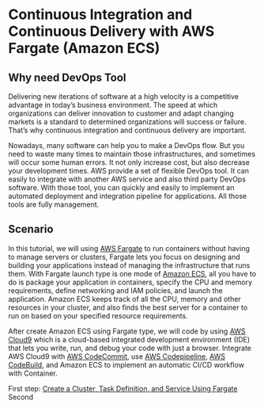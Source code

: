 Continuous Integration and Continuous Delivery with AWS Fargate (Amazon ECS)
================================================================

## Why need DevOps Tool
Delivering new iterations of software at a high velocity is a competitive advantage in today’s business environment. The speed at which organizations can deliver innovation to customer and adapt changing markets is a standard to determined organizations will success or failure. That’s why continuous integration and continuous delivery are important.

Nowadays, many software can help you to make a DevOps flow. But you need to waste many times to maintain those infrastructures, and sometimes will occur some human errors. It not only increase cost, but also decrease your development times. AWS provide a set of flexible DevOps tool. It can easily to integrate with another AWS service and also third party DevOps software. With those tool, you can quickly and easily to implement an automated deployment and integration pipeline for applications. All those tools are fully management.

## Scenario
In this tutorial, we will using [AWS Fargate](https://aws.amazon.com/fargate/) to run containers without having to manage servers or clusters, Fargate lets you focus on designing and building your applications instead of managing the infrastructure that runs them. With Fargate launch type is one mode of [Amazon ECS](https://aws.amazon.com/ecs/), all you have to do is package your application in containers, specify the CPU and memory requirements, define networking and IAM policies, and launch the application. Amazon ECS keeps track of all the CPU, memory and other resources in your cluster, and also finds the best server for a container to run on based on your specified resource requirements.

After create Amazon ECS using Fargate type, we will code by using [AWS Cloud9](https://aws.amazon.com/cloud9/) which is a cloud-based integrated development environment (IDE) that lets you write, run, and debug your code with just a browser. Integrate AWS Cloud9 with [AWS CodeCommit](https://aws.amazon.com/codecommit/), use [AWS Codepipeline](https://aws.amazon.com/codepipeline/), [AWS CodeBuild](https://aws.amazon.com/codebuild/), and Amazon ECS to implement an automatic CI/CD workflow with Container.

First step: [Create a Cluster, Task Definition, and Service Using Fargate](https://github.com/ecloudvalley/Continuous-Integration-and-Continuous-Delivery-with-Fargate/tree/master/ECS-100-Service_with_Fargate)
Second
